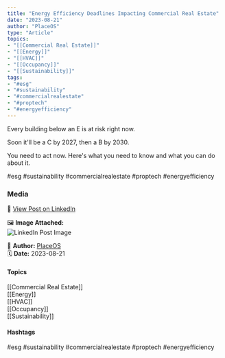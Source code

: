 ```yaml
---
title: "Energy Efficiency Deadlines Impacting Commercial Real Estate"  
date: "2023-08-21"  
author: "PlaceOS"  
type: "Article"  
topics:  
- "[[Commercial Real Estate]]"  
- "[[Energy]]"  
- "[[HVAC]]"  
- "[[Occupancy]]"  
- "[[Sustainability]]"  
tags:  
- "#esg"  
- "#sustainability"  
- "#commercialrealestate"  
- "#proptech"  
- "#energyefficiency"
---
```

Every building below an E is at risk right now.

Soon it'll be a C by 2027, then a B by 2030.

You need to act now. Here's what you need to know and what you can do about it.

#esg #sustainability #commercialrealestate #proptech #energyefficiency

### Media

🔗 [View Post on LinkedIn](https://www.linkedin.com/feed/update/urn:li:activity:7099211802776911872)  
  
🖼 **Image Attached:**  
![LinkedIn Post Image](https://media.licdn.com/dms/image/v2/D5612AQHfy6IVR_hp7w/article-cover_image-shrink_423_752/article-cover_image-shrink_423_752/0/1692583365842?e=1747267200&v=beta&t=a1MfbSeQBgeSPRR9NLQhpjpW3pBwH1mKA9nRXjJYPMI)  
  
👤 **Author:** [PlaceOS](https://www.linkedin.com/in/jonathanmcfarlane/)  
🗓️ **Date:** 2023-08-21

#### Topics

[[Commercial Real Estate]]  
[[Energy]]  
[[HVAC]]  
[[Occupancy]]  
[[Sustainability]]

#### Hashtags

#esg #sustainability #commercialrealestate #proptech #energyefficiency